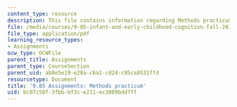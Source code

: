 ```yaml
---
content_type: resource
description: This file contains information regarding Methods practicum.
file: /media/courses/9-85-infant-and-early-childhood-cognition-fall-2012/bc07c58f3fbbbf3ce211ec3809bdd7ff_MIT9_85F12_practicum.pdf
file_type: application/pdf
learning_resource_types:
- Assignments
ocw_type: OCWFile
parent_title: Assignments
parent_type: CourseSection
parent_uid: ab0e5e19-e28a-c6a1-cd24-c95ca8531ffd
resourcetype: Document
title: '9.85 Assignments: Methods practicum'
uid: bc07c58f-3fbb-bf3c-e211-ec3809bdd7ff
---
```

